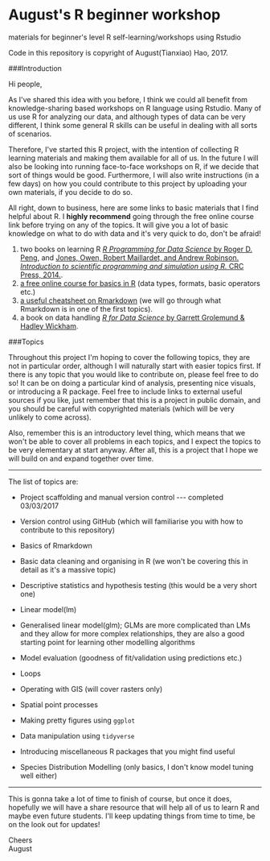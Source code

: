 # August's R beginner workshop
materials for beginner's level R self-learning/workshops using Rstudio

Code in this repository is copyright of August(Tianxiao) Hao, 2017.  

###Introduction

Hi people,

As I've shared this idea with you before, I think we could all benefit from knowledge-sharing based workshops on R language using Rstudio. Many of us use R for analyzing our data, and although types of data can be very different, I think some general R skills can be useful in dealing with all sorts of scenarios.  

Therefore, I've started this R project, with the intention of collecting R learning materials and making them available for all of us. In the future I will also be looking into running face-to-face workshops on R, if we decide that sort of things would be good. Furthermore, I will also write instructions (in a few days) on how you could contribute to this project by uploading your own materials, if you decide to do so.  

All right, down to business, here are some links to basic materials that I find helpful about R. I **highly recommend** going through the free online course link before trying on any of the topics. It will give you a lot of basic knowledge on what to do with data and it's very quick to do, don't be afraid!  

1. two books on learning R [*R Programming for Data Science* by Roger D. Peng](http://www.cs.upc.edu/~robert/teaching/estadistica/rprogramming.pdf), and [Jones, Owen, Robert Maillardet, and Andrew Robinson. *Introduction to scientific programming and simulation using R.* CRC Press, 2014.](http://www.ms.unimelb.edu.au/~odj/Teaching/MAST30025/spuRs_reformatted_part1.pdf). 
2. [a free online course for basics in R](https://www.datacamp.com/courses/free-introduction-to-r) (data types, formats, basic operators etc.)
3. [a useful cheatsheet on Rmarkdown](https://www.rstudio.com/wp-content/uploads/2015/02/rmarkdown-cheatsheet.pdf) (we will go through what Rmarkdown is in one of the first topics).
4. a book on data handling [*R for Data Science* by Garrett Grolemund & Hadley Wickham](http://r4ds.had.co.nz/index.html).

###Topics

Throughout this project I'm hoping to cover the following topics, they are not in particular order, although I will naturally start with easier topics first. If there is any topic that you would like to contribute on, please feel free to do so! It can be on doing a particular kind of analysis, presenting nice visuals, or introducing a R package. Feel free to include links to external useful sources if you like, just remember that this is a project in public domain, and you should be careful with copyrighted materials (which will be very unlikely to come across).  

Also, remember this is an introductory level thing, which means that we won't be able to cover all problems in each topics, and I expect the topics to be very elementary at start anyway. After all, this is a project that I hope we will build on and expand together over time.  

***

The list of topics are:  

* Project scaffolding and manual version control --- completed 03/03/2017

* Version control using GitHub (which will familiarise you with how to contribute to this repository)

* Basics of Rmarkdown

* Basic data cleaning and organising in R (we won't be covering this in detail as it's a massive topic)

* Descriptive statistics and hypothesis testing (this would be a very short one)

* Linear model(lm)

* Generalised linear model(glm); GLMs are more complicated than LMs and they allow for more complex relationships, they are also a good starting point for learning other modelling algorithms

* Model evaluation (goodness of fit/validation using predictions etc.)

* Loops

* Operating with GIS (will cover rasters only)

* Spatial point processes

* Making pretty figures using ```ggplot```

* Data manipulation using ```tidyverse```

* Introducing miscellaneous R packages that you might find useful 

* Species Distribution Modelling (only basics, I don't know model tuning well either)  

***

This is gonna take a lot of time to finish of course, but once it does, hopefully we will have a share resource that will help all of us to learn R and maybe even future students. I'll keep updating things from time to time, be on the look out for updates!  


Cheers  
August